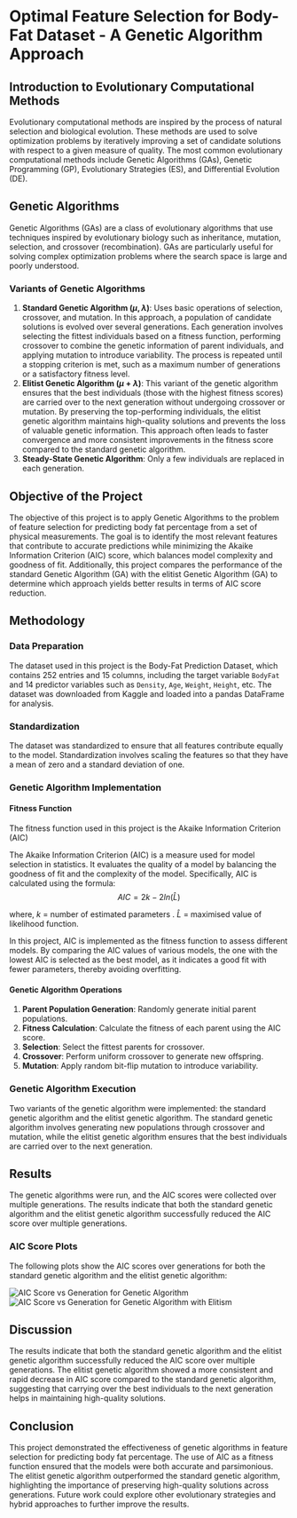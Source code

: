# Optimal Feature Selection for Body-Fat Dataset - A Genetic Algorithm Approach

## Introduction to Evolutionary Computational Methods

Evolutionary computational methods are inspired by the process of natural selection and biological evolution. These methods are used to solve optimization problems by iteratively improving a set of candidate solutions with respect to a given measure of quality. The most common evolutionary computational methods include Genetic Algorithms (GAs), Genetic Programming (GP), Evolutionary Strategies (ES), and Differential Evolution (DE).

## Genetic Algorithms

Genetic Algorithms (GAs) are a class of evolutionary algorithms that use techniques inspired by evolutionary biology such as inheritance, mutation, selection, and crossover (recombination). GAs are particularly useful for solving complex optimization problems where the search space is large and poorly understood.

### Variants of Genetic Algorithms

1. **Standard Genetic Algorithm $(\mu , \lambda)$**: Uses basic operations of selection, crossover, and mutation. In this approach, a population of candidate solutions is evolved over several generations. Each generation involves selecting the fittest individuals based on a fitness function, performing crossover to combine the genetic information of parent individuals, and applying mutation to introduce variability. The process is repeated until a stopping criterion is met, such as a maximum number of generations or a satisfactory fitness level.
2. **Elitist Genetic Algorithm $(\mu + \lambda)$**: This variant of the genetic algorithm ensures that the best individuals (those with the highest fitness scores) are carried over to the next generation without undergoing crossover or mutation. By preserving the top-performing individuals, the elitist genetic algorithm maintains high-quality solutions and prevents the loss of valuable genetic information. This approach often leads to faster convergence and more consistent improvements in the fitness score compared to the standard genetic algorithm.
3. **Steady-State Genetic Algorithm**: Only a few individuals are replaced in each generation.

## Objective of the Project

The objective of this project is to apply Genetic Algorithms to the problem of feature selection for predicting body fat percentage from a set of physical measurements. The goal is to identify the most relevant features that contribute to accurate predictions while minimizing the Akaike Information Criterion (AIC) score, which balances model complexity and goodness of fit. Additionally, this project compares the performance of the standard Genetic Algorithm (GA) with the elitist Genetic Algorithm (GA) to determine which approach yields better results in terms of AIC score reduction.

## Methodology

### Data Preparation

The dataset used in this project is the Body-Fat Prediction Dataset, which contains 252 entries and 15 columns, including the target variable `BodyFat` and 14 predictor variables such as `Density`, `Age`, `Weight`, `Height`, etc. The dataset was downloaded from Kaggle and loaded into a pandas DataFrame for analysis.

### Standardization

The dataset was standardized to ensure that all features contribute equally to the model. Standardization involves scaling the features so that they have a mean of zero and a standard deviation of one.

### Genetic Algorithm Implementation

#### Fitness Function

The fitness function used in this project is the Akaike Information Criterion (AIC)

The Akaike Information Criterion (AIC) is a measure used for model selection in statistics. It evaluates the quality of a model by balancing the goodness of fit and the complexity of the model. Specifically, AIC is calculated using the formula: $$AIC = 2k - 2ln(\hat{L})$$

where, $k$ = number of estimated parameters .
      $\hat{L}$ = maximised value of likelihood function.

In this project, AIC is implemented as the fitness function to assess different models. By comparing the AIC values of various models, the one with the lowest AIC is selected as the best model, as it indicates a good fit with fewer parameters, thereby avoiding overfitting.


#### Genetic Algorithm Operations

1. **Parent Population Generation**: Randomly generate initial parent populations.
2. **Fitness Calculation**: Calculate the fitness of each parent using the AIC score.
3. **Selection**: Select the fittest parents for crossover.
4. **Crossover**: Perform uniform crossover to generate new offspring.
5. **Mutation**: Apply random bit-flip mutation to introduce variability.

### Genetic Algorithm Execution

Two variants of the genetic algorithm were implemented: the standard genetic algorithm and the elitist genetic algorithm. The standard genetic algorithm involves generating new populations through crossover and mutation, while the elitist genetic algorithm ensures that the best individuals are carried over to the next generation.

## Results

The genetic algorithms were run, and the AIC scores were collected over multiple generations. The results indicate that both the standard genetic algorithm and the elitist genetic algorithm successfully reduced the AIC score over multiple generations.

### AIC Score Plots

The following plots show the AIC scores over generations for both the standard genetic algorithm and the elitist genetic algorithm:

![AIC Score vs Generation for Genetic Algorithm](aic_scores_plot1.png)
![AIC Score vs Generation for Genetic Algorithm with Elitism](aic_scores_plot2.png)

## Discussion

The results indicate that both the standard genetic algorithm and the elitist genetic algorithm successfully reduced the AIC score over multiple generations. The elitist genetic algorithm showed a more consistent and rapid decrease in AIC score compared to the standard genetic algorithm, suggesting that carrying over the best individuals to the next generation helps in maintaining high-quality solutions.

## Conclusion

This project demonstrated the effectiveness of genetic algorithms in feature selection for predicting body fat percentage. The use of AIC as a fitness function ensured that the models were both accurate and parsimonious. The elitist genetic algorithm outperformed the standard genetic algorithm, highlighting the importance of preserving high-quality solutions across generations. Future work could explore other evolutionary strategies and hybrid approaches to further improve the results.

